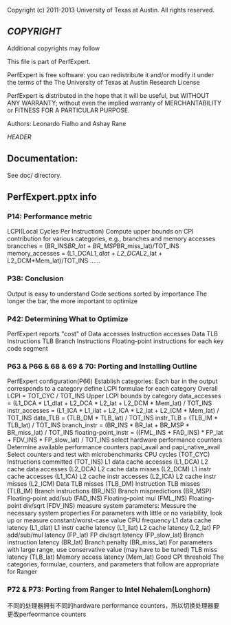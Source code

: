Copyright (c) 2011-2013  University of Texas at Austin. All rights reserved.

## $COPYRIGHT$

Additional copyrights may follow

This file is part of PerfExpert.

PerfExpert is free software: you can redistribute it and/or modify it under
the terms of the The University of Texas at Austin Research License

PerfExpert is distributed in the hope that it will be useful, but WITHOUT ANY
WARRANTY; without even the implied warranty of MERCHANTABILITY or FITNESS FOR
A PARTICULAR PURPOSE.

Authors: Leonardo Fialho and Ashay Rane

$HEADER$


## Documentation:

See doc/ directory.

## PerfExpert.pptx info

### P14: Performance metric
LCPI(Local Cycles Per Instruction)
Compute upper bounds on CPI contribution for various categories, e.g., branches and memory accesses
	brancches = (BR_INS*BR_lat + BR_MSP*BR_miss_lat)/TOT_INS
	memory_accesses = (L1_DCA*L1_dlat + L2_DCA*L2_lat + L2_DCM*Mem_lat)/TOT_INS
	......


### P38: Conclusion
Output is easy to understand
	Code sections sorted by importance
	The longer the bar, the more important to optimize

### P42: Determining What to Optimize
PerfExpert reports "cost" of
	Data accesses
	Instruction accesses
	Data TLB
	Instructions TLB
	Branch Instructions
	Floating-point instructions
for each key code segment

### P63 & P66 & 68 & 69 & 70: Porting and Installing Outline
PerfExpert configuration(P66)
	Establish categories: Each bar in the output corresponds to a category
	define LCPI formulae for each category
		Overall LCPI = TOT_CYC / TOT_INS
		Upper LCPI bounds by category
			data_accesses = (L1_DCA * L1_dlat + L2_DCA * L2_lat + L2_DCM * Mem_lat) / TOT_INS
			instr_accesses = (L1_ICA * L1_ilat + L2_ICA * L2_lat + L2_ICM * Mem_lat) / TOT_INS
			data_TLB = (TLB_DM * TLB_lat) / TOT_INS
			instr_TLB = (TLB_IM * TLB_lat) / TOT_INS
			branch_instr = (BR_INS * BR_lat + BR_MSP * BR_miss_lat) / TOT_INS
			floating-point_instr = ((FML_INS + FAD_INS) * FP_lat + FDV_INS * FP_slow_lat) / TOT_INS
	select hardware performance counters
		Determine available performance counters
			papi_avail and papi_native_avail
		Select counters and test with microbenchmarks
			CPU cycles (TOT_CYC)
			Instructions committed (TOT_INS)
			L1 data cache accesses (L1_DCA)
			L2 cache data accesses (L2_DCA)
			L2 cache data misses (L2_DCM)
			L1 instr cache accesses (L1_ICA)
			L2 cache instr accesses (L2_ICA)
			L2 cache instr misses (L2_ICM)
			Data TLB misses (TLB_DM)
			Instruction TLB misses (TLB_IM)
			Branch instructions (BR_INS)
			Branch mispredictions (BR_MSP)
			Floating-point add/sub (FAD_INS)
			Floating-point mul (FML_INS)
			Floating-point div/sqrt (FDV_INS)
	measure system parameters: Messure the necessary system properties
		For parameters with little or no variability, look up or measure constant/worst-case value
			CPU frequency
			L1 data cache latency (L1_dlat)
			L1 instr cache latency (L1_ilat)
			L2 cache latency (L2_lat)
			FP add/sub/mul latency (FP_lat)
			FP div/sqrt latency (FP_slow_lat)
			Branch instruction latency (BR_lat)
			Branch penalty (BR_miss_lat)
		For parameters with large range, use conservative value (may have to be tuned)
			TLB miss latency (TLB_lat)
			Memory access latency (Mem_lat)
			Good CPI threshold
The categories, formulae, counters, and parameters that follow are appropriate for Ranger

### P72 & P73: Porting from Ranger to Intel Nehalem(Longhorn)
不同的处理器拥有不同的hardware performance counters，所以切换处理器要更改perfeormance counters
